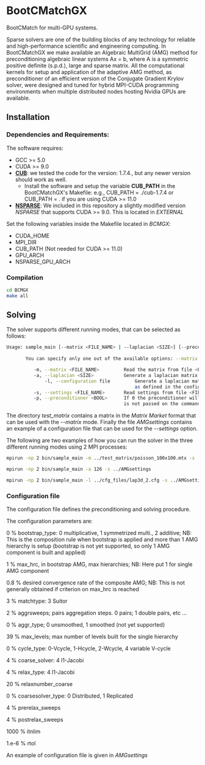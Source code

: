 # BootCMatchGX
BootCMatch for multi-GPU systems.

Sparse solvers are one of the building blocks of any technology for reliable and high-performance scientific and engineering computing. In BootCMatchGX we make available an Algebraic MultiGrid (AMG) method for preconditioning algebraic linear systems Ax = b, where A is a symmetric positive definite (s.p.d.), large and sparse matrix. All the computational kernels for setup and application of the adaptive AMG method, as preconditioner of an efficient version of the Conjugate Gradient Krylov solver, were designed and tuned for hybrid MPI-CUDA programming environments when multiple distributed nodes hosting Nvidia GPUs are available.

## Installation
### Dependencies and Requirements:

The software requires:
* GCC >= 5.0
* CUDA >= 9.0
* **[CUB](https://nvlabs.github.io/cub/)**: we tested the code for the version: 1.7.4., but any newer version should work as well.
  * Install the software and setup the variable **CUB_PATH** in the BootCMatchGX's Makefile: e.g., CUB_PATH = ./cub-1.7.4 or CUB_PATH = . if you are using CUDA >= 11.0
* **[NSPARSE](https://github.com/EBD-CREST/nsparse)**: We included in this repository a slightly modified version *NSPARSE* that supports CUDA >= 9.0. This is located in *EXTERNAL*

Set the following variables inside the Makefile located in *BCMGX*:
* CUDA_HOME
* MPI_DIR
* CUB_PATH (Not needed for CUDA >= 11.0)
* GPU_ARCH
* NSPARSE_GPU_ARCH

### Compilation

```sh
cd BCMGX 
make all
```

## Solving 

The solver supports different running modes, that can be selected as follows:

```sh
Usage: sample_main [--matrix <FILE_NAME> | --laplacian <SIZE>] [--preconditioner <BOOL>] --settings <FILE_NAME>
       
       You can specify only one out of the available options: --matrix and --laplacian

	      -m, --matrix <FILE_NAME>         Read the matrix from file <FILE_NAME>.
	      -a, --laplacian <SIZE>           Generate a laplacian matrix whose size is <SIZE>^3.
              -l, --configuration file         Generate a laplacian matrix of dimension N=nx x ny x nz replicated on NP=np x nq x nr tasks,
                                               as defined in the configuration file, for a global matrix of dimension N*NP.  
	      -s, --settings <FILE_NAME>       Read settings from file <FILE_NAME>.
	      -p, --preconditioner <BOOL>      If 0 the preconditioner will not be applied, otherwise it will be applied. If the parameter 
	                                       is not passed on the command line the preconditioner will be applied.
```

The directory *test_matrix* contains a matrix in the *Matrix Market* format that can be used with the *--matrix* mode. Finally the file *AMGsettings* contains an example of a configuration file that can be used for the *--settings* option. 

The following are two examples of how you can run the solver in the three different running modes using 2 MPI processes:

```sh
mpirun -np 2 bin/sample_main -m ../test_matrix/poisson_100x100.mtx -s ../AMGsettings

mpirun -np 2 bin/sample_main -a 126 -s ../AMGsettings

mpirun -np 2 bin/sample_main -l ../cfg_files/lap3d_2.cfg -s ../AMGsettings

```

### Configuration file

The configuration file defines the preconditioning and solving procedure.

The configuration parameters are:

0                  % bootstrap_type: 0 multiplicative, 1 symmetrized multi., 2 additive; NB: This is the composition rule when bootstrap is applied and more than 1 AMG hierarchy is setup (bootstrap is not yet supported, so only 1 AMG component is built and applied)

1                  % max_hrc, in bootstrap AMG, max hierarchies; NB: Here put 1 for single AMG component

0.8                % desired convergence rate of the composite AMG; NB: This is not generally obtained if criterion on max_hrc is reached

3                  % matchtype: 3 Suitor

2                  % aggrsweeps; pairs aggregation steps. 0 pairs; 1 double pairs, etc ...

0                  % aggr_type; 0 unsmoothed, 1 smoothed (not yet supported)

39                 % max_levels; max number of levels built for the single hierarchy

0                  % cycle_type: 0-Vcycle, 1-Hcycle, 2-Wcycle, 4 variable V-cycle

4                  % coarse_solver: 4 l1-Jacobi

4                  % relax_type: 4 l1-Jacobi

20                 % relaxnumber_coarse

0                  % coarsesolver_type: 0 Distributed, 1 Replicated

4                  % prerelax_sweeps

4                  % postrelax_sweeps

1000               % itnlim

1.e-6              % rtol
 
An example of configuration file is given in *AMGsettings*
